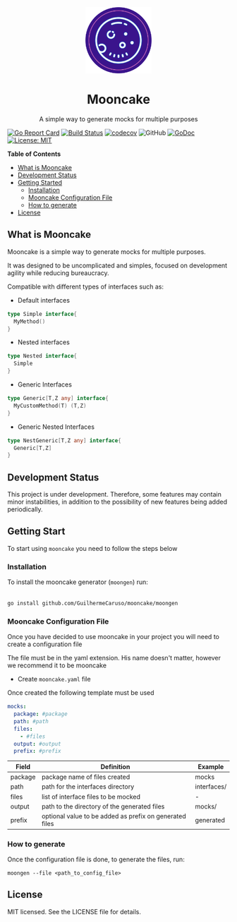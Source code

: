 <div align="center">
  <a href="#">
    <img src="assets/mooncake_without_name_logo.svg" width="150px" height="150px" />
  </a>

  <h1>Mooncake</h1>
  <p>A simple way to generate mocks for multiple purposes</p>

</div>

[![Go Report Card](https://goreportcard.com/badge/github.com/GuilhermeCaruso/mooncake)](https://goreportcard.com/report/github.com/GuilhermeCaruso/mooncake) [![Build Status](https://app.travis-ci.com/GuilhermeCaruso/mooncake.svg?branch=main)](https://app.travis-ci.com/GuilhermeCaruso/mooncake) [![codecov](https://codecov.io/gh/GuilhermeCaruso/mooncake/branch/main/graph/badge.svg?token=MctCNBxckn)](https://codecov.io/gh/GuilhermeCaruso/mooncake) ![GitHub](https://img.shields.io/badge/golang%20->=1.18-blue.svg) [![GoDoc](https://godoc.org/github.com/GuilhermeCaruso/mooncake?status.svg)](https://godoc.org/github.com/GuilhermeCaruso/mooncake) [![License: MIT](https://img.shields.io/badge/License-MIT-yellow.svg)](https://opensource.org/licenses/MIT) 

**Table of Contents**

- [What is Mooncake](#what-is-mooncake)
- [Development Status](#development-status)
- [Getting Started](#getting-start)
  - [Installation](#installation)
  - [Mooncake Configuration File](#mooncake-configuration-file)
  - [How to generate](#how-to-generate)
- [License](#license)


## What is Mooncake

Mooncake is a simple way to generate mocks for multiple purposes. 

It was designed to be uncomplicated and simples, focused on development agility while reducing bureaucracy.

Compatible with different types of interfaces such as:

- Default interfaces

```go
type Simple interface{
  MyMethod()
}
```

- Nested interfaces

```go
type Nested interface{
  Simple
}
```

- Generic Interfaces

```go
type Generic[T,Z any] interface{
  MyCustomMethod(T) (T,Z)
}
```
- Generic Nested Interfaces

```go
type NestGeneric[T,Z any] interface{
  Generic[T,Z]
}
```

## Development Status

This project is under development. Therefore, some features may contain minor instabilities, in addition to the possibility of new features being added periodically.


## Getting Start

To start using `mooncake` you need to follow the steps below

### Installation

To install the mooncake generator (`moongen`) run:

```sh

go install github.com/GuilhermeCaruso/mooncake/moongen

```

### Mooncake Configuration File

Once you have decided to use mooncake in your project you will need to create a configuration file

The file must be in the yaml extension. His name doesn't matter, however we recommend it to be mooncake

- Create `mooncake.yaml` file

Once created the following template must be used

```yaml
mocks:
  package: #package
  path: #path
  files:
    - #files
  output: #output
  prefix: #prefix
```

| Field | Definition | Example |
|-|-|-| 
| package | package name of files created | mocks |
| path | path for the interfaces directory | interfaces/ |
| files | list of interface files to be mocked | - |
| output | path to the directory of the generated files| mocks/ |
| prefix | optional value to be added as prefix on generated files | generated |

### How to generate

Once the configuration file is done, to generate the files, run:

```
moongen --file <path_to_config_file>
```


## License

MIT licensed. See the LICENSE file for details.